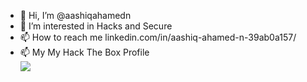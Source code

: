 - 👋 Hi, I’m @aashiqahamedn
- 👀 I’m interested in Hacks and Secure
- 📫 How to reach me linkedin.com/in/aashiq-ahamed-n-39ab0a157/
- 📫 My My Hack The Box Profile<br> <a href="https://www.hackthebox.eu/home/users/profile/146463">
		<img src="https://www.hackthebox.eu/badge/image/146463"> </a>

<!---
aashiqahamedn/aashiqahamedn is a ✨ special ✨ repository because its `README.md` (this file) appears on your GitHub profile.
You can click the Preview link to take a look at your changes.
--->
